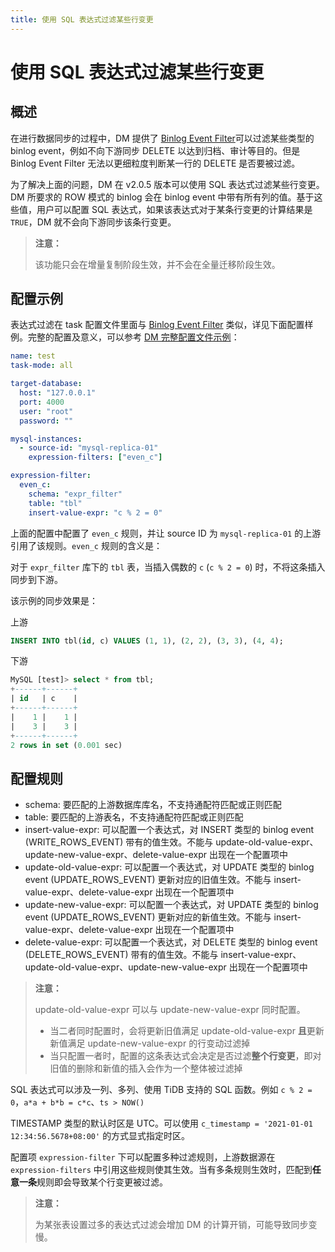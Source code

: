 ```yaml
---
title: 使用 SQL 表达式过滤某些行变更
---
```


# 使用 SQL 表达式过滤某些行变更

## 概述

在进行数据同步的过程中，DM 提供了 [Binlog Event Filter](key-features.md#binlog-event-filter)可以过滤某些类型的 binlog event，例如不向下游同步 DELETE 以达到归档、审计等目的。但是 Binlog Event Filter 无法以更细粒度判断某一行的 DELETE 是否要被过滤。

为了解决上面的问题，DM 在 v2.0.5 版本可以使用 SQL 表达式过滤某些行变更。DM 所要求的 ROW 模式的 binlog 会在 binlog event 中带有所有列的值。基于这些值，用户可以配置 SQL 表达式，如果该表达式对于某条行变更的计算结果是 `TRUE`，DM 就不会向下游同步该条行变更。

> **注意：**
>
> 该功能只会在增量复制阶段生效，并不会在全量迁移阶段生效。

## 配置示例

表达式过滤在 task 配置文件里面与 [Binlog Event Filter](key-features.md#binlog-event-filter) 类似，详见下面配置样例。完整的配置及意义，可以参考 [DM 完整配置文件示例](task-configuration-file-full.md#完整配置文件示例)：

```yml
name: test
task-mode: all

target-database:
  host: "127.0.0.1"
  port: 4000
  user: "root"
  password: ""

mysql-instances:
  - source-id: "mysql-replica-01"
    expression-filters: ["even_c"]

expression-filter:
  even_c:
    schema: "expr_filter"
    table: "tbl"
    insert-value-expr: "c % 2 = 0"
```

上面的配置中配置了 `even_c` 规则，并让 source ID 为 `mysql-replica-01` 的上游引用了该规则。`even_c` 规则的含义是：

对于 `expr_filter` 库下的 `tbl` 表，当插入偶数的 `c` (`c % 2 = 0`) 时，不将这条插入同步到下游。

该示例的同步效果是：

上游

```sql
INSERT INTO tbl(id, c) VALUES (1, 1), (2, 2), (3, 3), (4, 4);
```

下游

```sql
MySQL [test]> select * from tbl;
+------+------+
| id   | c    |
+------+------+
|    1 |    1 |
|    3 |    3 |
+------+------+
2 rows in set (0.001 sec)
```

## 配置规则

- schema: 要匹配的上游数据库库名，不支持通配符匹配或正则匹配
- table: 要匹配的上游表名，不支持通配符匹配或正则匹配
- insert-value-expr: 可以配置一个表达式，对 INSERT 类型的 binlog event (WRITE_ROWS_EVENT) 带有的值生效。不能与 update-old-value-expr、update-new-value-expr、delete-value-expr 出现在一个配置项中
- update-old-value-expr: 可以配置一个表达式，对 UPDATE 类型的 binlog event (UPDATE_ROWS_EVENT) 更新对应的旧值生效。不能与 insert-value-expr、delete-value-expr 出现在一个配置项中
- update-new-value-expr: 可以配置一个表达式，对 UPDATE 类型的 binlog event (UPDATE_ROWS_EVENT) 更新对应的新值生效。不能与 insert-value-expr、delete-value-expr 出现在一个配置项中
- delete-value-expr: 可以配置一个表达式，对 DELETE 类型的 binlog event (DELETE_ROWS_EVENT) 带有的值生效。不能与 insert-value-expr、update-old-value-expr、update-new-value-expr 出现在一个配置项中

> **注意：**
>
> update-old-value-expr 可以与 update-new-value-expr 同时配置。
>
> - 当二者同时配置时，会将更新旧值满足 update-old-value-expr **且**更新新值满足 update-new-value-expr 的行变动过滤掉
> - 当只配置一者时，配置的这条表达式会决定是否过滤**整个行变更**，即对旧值的删除和新值的插入会作为一个整体被过滤掉

SQL 表达式可以涉及一列、多列、使用 TiDB 支持的 SQL 函数。例如 `c % 2 = 0`，`a*a + b*b = c*c`、`ts > NOW()`

TIMESTAMP 类型的默认时区是 UTC。可以使用 `c_timestamp = '2021-01-01 12:34:56.5678+08:00'` 的方式显式指定时区。

配置项 `expression-filter` 下可以配置多种过滤规则，上游数据源在 `expression-filters` 中引用这些规则使其生效。当有多条规则生效时，匹配到**任意一条**规则即会导致某个行变更被过滤。

> **注意：**
>
> 为某张表设置过多的表达式过滤会增加 DM 的计算开销，可能导致同步变慢。
